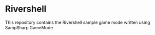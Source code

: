 Rivershell
==========

This repository contains the Rivershell sample game mode written using SampSharp.GameMode
